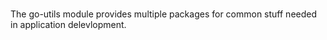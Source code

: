 <br>

The go-utils module provides multiple packages for common stuff needed
in application delevlopment.
